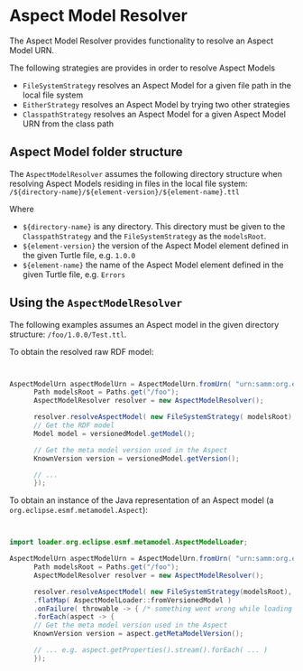# Aspect Model Resolver

The Aspect Model Resolver provides functionality to resolve an Aspect Model URN.

The following strategies are provides in order to resolve Aspect Models
* ```FileSystemStrategy``` resolves an Aspect Model for a given file path in the local file system
* ```EitherStrategy``` resolves an Aspect Model by trying two other strategies
* ```ClasspathStrategy``` resolves an Aspect Model for a given Aspect Model URN
  from the class path

## Aspect Model folder structure
The ```AspectModelResolver``` assumes the following directory structure when resolving Aspect Models residing in files in the local file system:
```/${directory-name}/${element-version}/${element-name}.ttl```

Where

* ```${directory-name}``` is any directory. This directory must be given to the ```ClasspathStrategy``` and the ```FileSystemStrategy``` as the ```modelsRoot```.
* ```${element-version}``` the version of the Aspect Model element defined in the given Turtle file, e.g. ```1.0.0```
* ```${element-name}``` the name of the Aspect Model element defined in the given Turtle file, e.g. ```Errors```

## Using the ```AspectModelResolver```

The following examples assumes an Aspect model in the given directory structure:
```/foo/1.0.0/Test.ttl```.

To obtain the resolved raw RDF model:

```java


AspectModelUrn aspectModelUrn = AspectModelUrn.fromUrn( "urn:samm:org.eclipse.esmf.samm:1.0.0#Test" );
      Path modelsRoot = Paths.get("/foo");
      AspectModelResolver resolver = new AspectModelResolver();

      resolver.resolveAspectModel( new FileSystemStrategy( modelsRoot), aspectModelUrn ).forEach( versionedModel -> {
      // Get the RDF model
      Model model = versionedModel.getModel();

      // Get the meta model version used in the Aspect
      KnownVersion version = versionedModel.getVersion();

      // ...
      });
```

To obtain an instance of the Java representation of an Aspect model
(a ```org.eclipse.esmf.metamodel.Aspect```):

```java


import loader.org.eclipse.esmf.metamodel.AspectModelLoader;

AspectModelUrn aspectModelUrn = AspectModelUrn.fromUrn( "urn:samm:org.eclipse.esmf.samm:1.0.0#Test" );
      Path modelsRoot = Paths.get("/foo");
      AspectModelResolver resolver = new AspectModelResolver();

      resolver.resolveAspectModel( new FileSystemStrategy(modelsRoot), aspectModelUrn )
      .flatMap( AspectModelLoader::fromVersionedModel )
      .onFailure( throwable -> { /* something went wrong while loading the model */ }
      .forEach(aspect -> {
      // Get the meta model version used in the Aspect
      KnownVersion version = aspect.getMetaModelVersion();

      // ... e.g. aspect.getProperties().stream().forEach( ... )
      });
```
